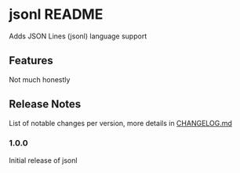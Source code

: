 # jsonl README

Adds JSON Lines (jsonl) language support

## Features

Not much honestly

## Release Notes

List of notable changes per version, more details in [CHANGELOG.md](CHANGELOG.md)

### 1.0.0

Initial release of jsonl

